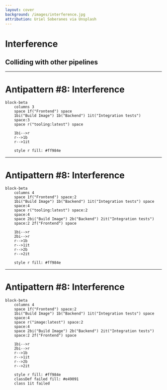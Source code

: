 ```yaml
---
layout: cover
background: /images/interference.jpg
attribution: Uriel Soberanes via Unsplash
---
```

<AntiPattern :num="8" />

# Interference
## Colliding with other pipelines

---

#  Antipattern #8: Interference

```mermaid { theme: 'forest' }
block-beta
    columns 3
    space 1f("Frontend") space
    1bi("Build Image") 1b("Backend") 1it("Integration tests")
    space:3
    space r("tooling:latest") space
    
    1bi-->r
    r-->1b
    r-->1it
    
    style r fill: #ff984e
```

---

#  Antipattern #8: Interference

```mermaid { theme: 'forest' }
block-beta
    columns 4
    space 1f("Frontend") space:2
    1bi("Build Image") 1b("Backend") 1it("Integration tests") space
    space:4
    space r("tooling:latest") space:2
    space:4
    space 2bi("Build Image") 2b("Backend") 2it("Integration tests")
    space:2 2f("Frontend") space
    
    1bi-->r
    2bi-->r
    r-->1b
    r-->1it
    r-->2b
    r-->2it
    
    style r fill: #ff984e
```
---

#  Antipattern #8: Interference

```mermaid { theme: 'forest' }
block-beta
    columns 4
    space 1f("Frontend") space:2
    1bi("Build Image") 1b("Backend") 1it("Integration tests") space
    space:4
    space r("image:latest") space:2
    space:4
    space 2bi("Build Image") 2b("Backend") 2it("Integration tests")
    space:2 2f("Frontend") space
    
    1bi-->r
    2bi-->r
    r-->1b
    r-->1it
    r-->2b
    r-->2it
    
    style r fill: #ff984e
    classDef failed fill: #e49091
    class 1it failed
```
